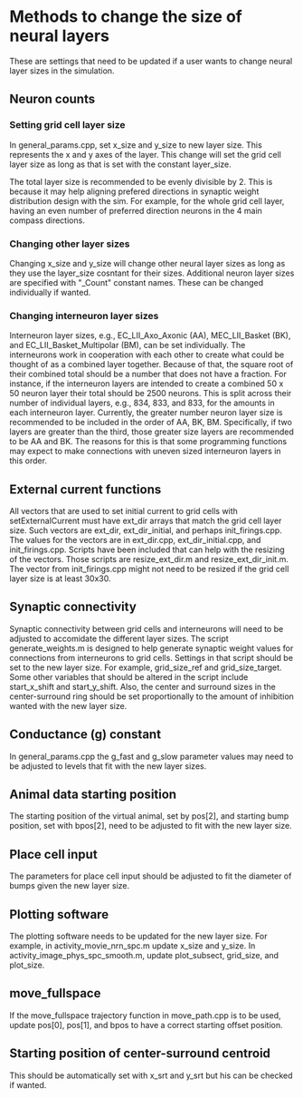 Methods to change the size of neural layers
===========================================

These are settings that need to be updated if a user wants to change neural layer sizes in the simulation.

## Neuron counts

### Setting grid cell layer size

In general_params.cpp, set x_size and y_size to new layer size. This represents the x and y axes of the layer. This change will set the grid cell layer size as long as that is set with the constant layer_size.

The total layer size is recommended to be evenly divisible by 2. This is because it may help aligning prefered directions in synaptic weight distribution design with the sim. For example, for the whole grid cell layer, having an even number of preferred direction neurons in the 4 main compass directions.

### Changing other layer sizes

Changing x_size and y_size will change other neural layer sizes as long as they use the layer_size cosntant for their sizes. Additional neuron layer sizes are specified with "\_Count" constant names. These can be changed individually if wanted.

### Changing interneuron layer sizes

Interneuron layer sizes, e.g., EC_LII_Axo_Axonic (AA), MEC_LII_Basket (BK), and EC_LII_Basket_Multipolar (BM), can be set individually. The interneurons work in cooperation with each other to create what could be thought of as a combined layer together. Because of that, the square root of their combined total should be a number that does not have a fraction. For instance, if the interneuron layers are intended to create a combined 50 x 50 neuron layer their total should be 2500 neurons. This is split across their number of individual layers, e.g., 834, 833, and 833, for the amounts in each interneuron layer. Currently, the greater number neuron layer size is recommended to be included in the order of AA, BK, BM. Specifically, if two layers are greater than the third, those greater size layers are recommended to be AA and BK. The reasons for this is that some programming functions may expect to make connections with uneven sized interneuron layers in this order.

## External current functions

All vectors that are used to set initial current to grid cells with setExternalCurrent must have ext_dir arrays that match the grid cell layer size. Such vectors are ext_dir, ext_dir_initial, and perhaps init_firings.cpp. The values for the vectors are in ext_dir.cpp, ext_dir_initial.cpp, and init_firings.cpp. Scripts have been included that can help with the resizing of the vectors. Those scripts are resize_ext_dir.m and resize_ext_dir_init.m. The vector from init_firings.cpp might not need to be resized if the grid cell layer size is at least 30x30.

## Synaptic connectivity

Synaptic connectivity between grid cells and interneurons will need to be adjusted to accomidate the different layer sizes. The script generate_weights.m is designed to help generate synaptic weight values for connections from interneurons to grid cells. Settings in that script should be set to the new layer size. For example, grid_size_ref and grid_size_target. Some other variables that should be altered in the script include start_x_shift and start_y_shift. Also, the center and surround sizes in the center-surround ring should be set proportionally to the amount of inhibition wanted with the new layer size.

## Conductance (g) constant

In general_params.cpp the g_fast and g_slow parameter values may need to be adjusted to levels that fit with the new layer sizes.

## Animal data starting position

The starting position of the virtual animal, set by pos\[2\], and starting bump position, set with bpos\[2\], need to be adjusted to fit with the new layer size.

## Place cell input

The parameters for place cell input should be adjusted to fit the diameter of bumps given the new layer size.

## Plotting software

The plotting software needs to be updated for the new layer size. For example, in activity_movie_nrn_spc.m update x_size and y_size. In activity_image_phys_spc_smooth.m, update plot_subsect, grid_size, and plot_size.

## move_fullspace

If the move_fullspace trajectory function in move_path.cpp is to be used, update pos\[0\], pos\[1\], and bpos to have a correct starting offset position.

## Starting position of center-surround centroid

This should be automatically set with x_srt and y_srt but his can be checked if wanted.